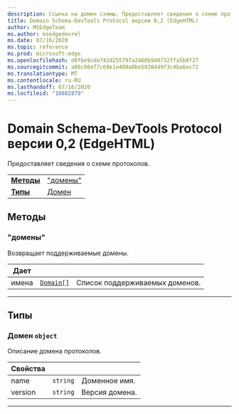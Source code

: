 ```yaml
---
description: Ссылка на домен схемы. Предоставляет сведения о схеме протоколов.
title: Domain Schema-DevTools Protocol версии 0,2 (EdgeHTML)
author: MSEdgeTeam
ms.author: msedgedevrel
ms.date: 07/16/2020
ms.topic: reference
ms.prod: microsoft-edge
ms.openlocfilehash: d0fbe9cde742d255797a2460b940732ffa5b8f27
ms.sourcegitcommit: a06c86ef7c69e1e400a0be5938449f3c4ba6ec72
ms.translationtype: MT
ms.contentlocale: ru-RU
ms.lasthandoff: 07/16/2020
ms.locfileid: "10882879"
---
```

# Domain Schema-DevTools Protocol версии 0,2 (EdgeHTML)  

Предоставляет сведения о схеме протоколов.

| | |
|-|-|
| [**Методы**](#methods) | ["домены"](#getdomains) |
| [**Типы**](#types) | [Домен](#domain) |
## Методы

### "домены"
Возвращает поддерживаемые домены.

<table>
    <thead>
        <tr>
            <th>Дает</th>
            <th></th>
            <th></th>
        </tr>
    </thead>
    <tbody>
        <tr>
            <td>имена</td>
            <td><a href="#domain"><code class="flyout">Domain[]</code></a></td>
            <td>Список поддерживаемых доменов.</td>
        </tr>
    </tbody>
</table>
</p>

---

## Типы

### <a name="domain"></a> Домен `object`

Описание домена протоколов.

<table>
    <thead>
        <tr>
            <th>Свойства</th>
            <th></th>
            <th></th>
        </tr>
    </thead>
    <tbody>
        <tr>
            <td>name</td>
            <td><code class="flyout">string</code></td>
            <td>Доменное имя.</td>
        </tr>
        <tr>
            <td>version</td>
            <td><code class="flyout">string</code></td>
            <td>Версия домена.</td>
        </tr>
    </tbody>
</table>
</p>

---
